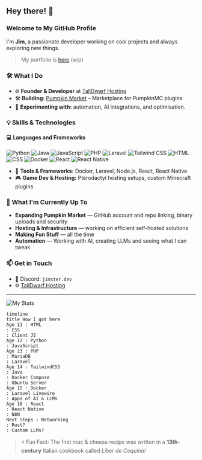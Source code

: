 ## Hey there! 👋

### Welcome to My GitHub Profile

I'm **Jim**, a passionate developer working on cool projects and always exploring new things.

> My portfolio is [here](https://jimster.dev) (wip)

### 🛠️ What I Do
- 🌐 **Founder & Developer** at [TallDwarf Hosting](https://talldwarf.host/a/Jim)
- 🛠️ **Building:** [Pumpkin Market](https://market.pumpkinmc.org) – Marketplace for PumpkinMC plugins
- 📜 **Experimenting with:** automation, AI integrations, and optimisation.

### 💡 Skills & Technologies
#### 💻 Languages and Frameworks
![Python](https://img.shields.io/badge/Python-3776AB?style=for-the-badge&logo=python&logoColor=white)
![Java](https://img.shields.io/badge/Java-007396?style=for-the-badge&logo=openjdk&logoColor=white)
![JavaScript](https://img.shields.io/badge/JavaScript-F7DF1E?style=for-the-badge&logo=javascript&logoColor=black)
![PHP](https://img.shields.io/badge/PHP-777BB4?style=for-the-badge&logo=php&logoColor=white)
![Laravel](https://img.shields.io/badge/Laravel-f53003?style=for-the-badge&logo=laravel&logoColor=white)
![Tailwind CSS](https://img.shields.io/badge/TailwindCSS-00bcff?style=for-the-badge&logo=tailwindcss&logoColor=white)
![HTML](https://img.shields.io/badge/HTML5-E34F26?style=for-the-badge&logo=html5&logoColor=white)
![CSS](https://img.shields.io/badge/CSS3-1572B6?style=for-the-badge&logo=css3&logoColor=white)
![Docker](https://img.shields.io/badge/Docker-1D63ED?style=for-the-badge&logo=docker&logoColor=white)
![React](https://img.shields.io/badge/React-5bc2d9?style=for-the-badge&logo=react&logoColor=white)
![React Native](https://img.shields.io/badge/React%20Native-1b1b1d?style=for-the-badge&logo=react&logoColor=51c8d6)

- 🔧 **Tools & Frameworks:** Docker, Laravel, Node.js, React, React Native
- 🎮 **Game Dev & Hosting:** Pterodactyl hosting setups, custom Minecraft plugins

### 🚀 What I'm Currently Up To
- **Expanding Pumpkin Market** — GitHub account and repo linking, binary uploads and security
- **Hosting & Infrastructure** — working on efficient self-hosted solutions
- **Making Fun Stuff** — all the time
- **Automation** — Working with AI, creating LLMs and seeing what I can tweak

### 📫 Get in Touch
- 💬 Discord: `jimster.dev`
- 🌐 [TallDwarf Hosting](https://talldwarf.host/a/Jim)

---

![My Stats](https://github-readme-stats-lake-zeta-50.vercel.app/api?username=jimster4312&theme=tokyonight&show_icons=true&hide_border=true&count_private=true)
<!--- ![My Streak](https://github-readme-streak-stats.herokuapp.com/?user=jimster4312&theme=tokyonight&hide_border=true) -->

```mermaid
timeline
title How I got here
Age 11 : HTML
: CSS
: Client JS
Age 12 : Python
: JavaScript
Age 13 : PHP
: MariaDB
: Laravel
Age 14 : TailwindCSS
: Java
: Docker Compose
: Ubuntu Server
Age 15 : Docker
: Laravel Livewire
: Apps of AI & LLMs
Age 16 : React
: React Native
: N8N
Next Steps : Networking
: Rust?
: Custom LLMs?
```
<!--- ^^ Theres probably stuff I missed out, going to look back and check :) -->


> ⚡ Fun Fact: The first mac & cheese recipe was written in a **13th-century** Italian cookbook called *Liber de Coquina!*
